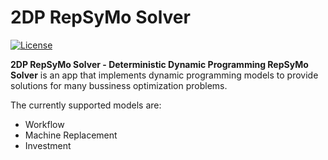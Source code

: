 # 2DP RepSyMo Solver
[![License](https://img.shields.io/github/license/TobiasBriones/2d2p-ors)](https://github.com/TobiasBriones/2d2p-ors/blob/master/LICENSE)

**2DP RepSyMo Solver - Deterministic Dynamic Programming RepSyMo Solver** is an app that implements dynamic programming models to provide solutions for many bussiness optimization problems.

The currently supported models are:
- Workflow
- Machine Replacement
- Investment
